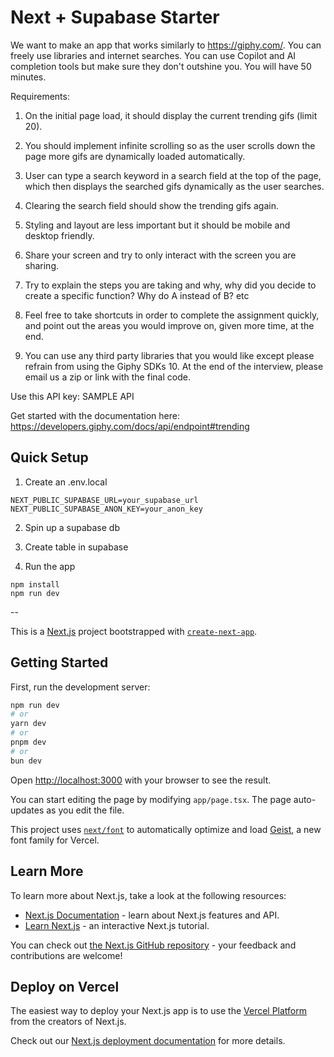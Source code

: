 # Next + Supabase Starter

We want to make an app that works similarly to https://giphy.com/. You can freely use libraries and internet searches. You can use Copilot and AI completion tools but make sure they don't outshine you. You will have 50 minutes.

Requirements:

1. On the initial page load, it should display the current trending gifs (limit 20).

2. You should implement infinite scrolling so as the user scrolls down the page more gifs are dynamically loaded automatically.

3. User can type a search keyword in a search field at the top of the page, which then displays the searched gifs dynamically as the user searches.

4. Clearing the search field should show the trending gifs again.

5. Styling and layout are less important but it should be mobile and desktop friendly.

6. Share your screen and try to only interact with the screen you are sharing.

7. Try to explain the steps you are taking and why, why did you decide to create a specific function? Why do A instead of B? etc

8. Feel free to take shortcuts in order to complete the assignment quickly, and point out the areas you would improve on, given more time, at the end.

9. You can use any third party libraries that you would like except please refrain from using the Giphy SDKs 10. At the end of the interview, please email us a zip or link with the final code.

Use this API key: SAMPLE API

Get started with the documentation here:
https://developers.giphy.com/docs/api/endpoint#trending

## Quick Setup

1. Create an .env.local

```
NEXT_PUBLIC_SUPABASE_URL=your_supabase_url
NEXT_PUBLIC_SUPABASE_ANON_KEY=your_anon_key
```

2. Spin up a supabase db

3. Create table in supabase

4. Run the app

```
npm install
npm run dev
```

--

This is a [Next.js](https://nextjs.org) project bootstrapped with [`create-next-app`](https://nextjs.org/docs/app/api-reference/cli/create-next-app).

## Getting Started

First, run the development server:

```bash
npm run dev
# or
yarn dev
# or
pnpm dev
# or
bun dev
```

Open [http://localhost:3000](http://localhost:3000) with your browser to see the result.

You can start editing the page by modifying `app/page.tsx`. The page auto-updates as you edit the file.

This project uses [`next/font`](https://nextjs.org/docs/app/building-your-application/optimizing/fonts) to automatically optimize and load [Geist](https://vercel.com/font), a new font family for Vercel.

## Learn More

To learn more about Next.js, take a look at the following resources:

- [Next.js Documentation](https://nextjs.org/docs) - learn about Next.js features and API.
- [Learn Next.js](https://nextjs.org/learn) - an interactive Next.js tutorial.

You can check out [the Next.js GitHub repository](https://github.com/vercel/next.js) - your feedback and contributions are welcome!

## Deploy on Vercel

The easiest way to deploy your Next.js app is to use the [Vercel Platform](https://vercel.com/new?utm_medium=default-template&filter=next.js&utm_source=create-next-app&utm_campaign=create-next-app-readme) from the creators of Next.js.

Check out our [Next.js deployment documentation](https://nextjs.org/docs/app/building-your-application/deploying) for more details.
